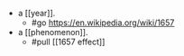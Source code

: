 - a [[year]].
  - #go https://en.wikipedia.org/wiki/1657
- a [[phenomenon]].
  - #pull [[1657 effect]]
